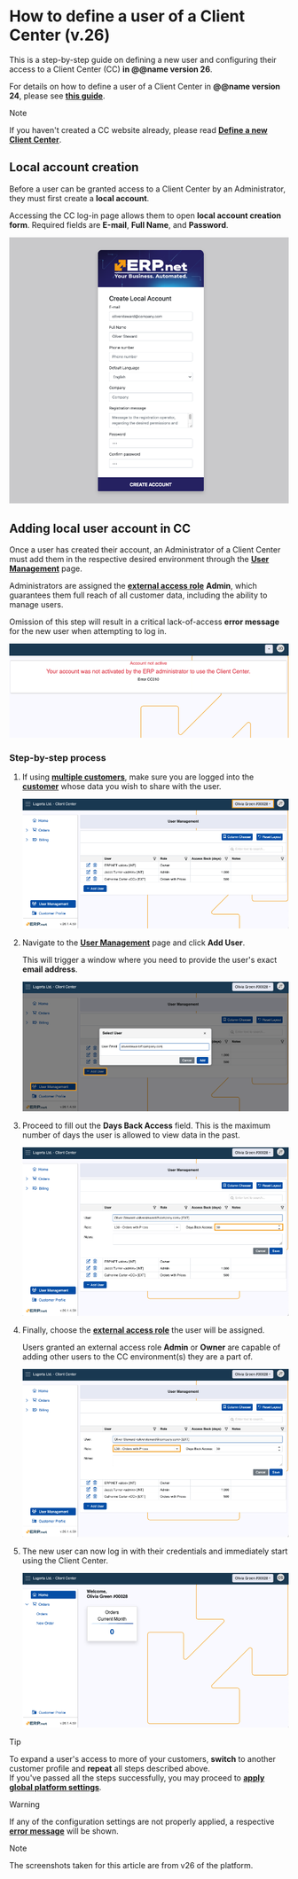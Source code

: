 # How to define a user of a Client Center (v.26)

This is a step-by-step guide on defining a new user and configuring their access to a Client Center (CC) **in @@name version 26**.

For details on how to define a user of a Client Center in **@@name version 24**, please see **[this guide](https://docs.erp.net/tech/modules/crm/clientcenter/how-to/setup-a-new-user-account-v24.html)**.

> [!NOTE]
> If you haven't created a CC website already, please read **[Define a new Client Center](define-a-new-cc.md)**.

## Local account creation

Before a user can be granted access to a Client Center by an Administrator, they must first create a **local account**. 

Accessing the CC log-in page allows them to open **local account creation form**. Required fields are **Е-mail**, **Full Name**, and **Password**.

![picture](pictures/local_user_account.png)

## Adding local user account in CC

Once a user has created their account, an Administrator of a Client Center must add them in the respective desired environment through the **[User Management](https://docs.erp.net/tech/modules/crm/clientcenter/user-management/index.html#add-user)** page.

Administrators are assigned the **[external access role](https://docs.erp.net/tech/modules/crm/clientcenter/index.html?q=client%20center#role-based-access)** **Admin**, which guarantees them full reach of all customer data, including the ability to manage users.

Omission of this step will result in a critical lack-of-access **error message** for the new user when attempting to log in.

![picture](pictures/no_access.png)

### Step-by-step process

1. If using **[multiple customers](https://docs.erp.net/tech/modules/crm/clientcenter/index.html?q=client%20center#multi-customer-login)**, make sure you are logged into the **[customer](https://docs.erp.net/tech/modules/crm/sales/customers/index.html)** whose data you wish to share with the user.

   ![picture](pictures/customer_choose.png)
   
2. Navigate to the **[User Management](https://docs.erp.net/tech/modules/crm/clientcenter/user-management/index.html)** page and click **Add User**.

   This will trigger a window where you need to provide the user's exact **email address**.

   ![picture](pictures/add_user.png)
   
3. Proceed to fill out the **Days Back Access** field. This is the maximum number of days the user is allowed to view data in the past.

   ![picture](pictures/days_back_access.png)
   
4. Finally, choose the **[external access role](https://docs.erp.net/tech/modules/crm/clientcenter/index.html?q=client%20center#role-based-access)** the user will be assigned.

   Users granted an external access role **Admin** or **Owner** are capable of adding other users to the CC environment(s) they are a part of.

   ![picture](pictures/access_role_new_user.png)
  
5. The new user can now log in with their credentials and immediately start using the Client Center.

   ![picture](pictures/new_user_new_center.png)


> [!TIP]
>
> To expand a user's access to more of your customers, **switch** to another customer profile and **repeat** all steps described above. <br>
> If you've passed all the steps successfully, you may proceed to **[apply global platform settings](apply-platform-settings.md)**.

> [!Warning]
> If any of the configuration settings are not properly applied, a respective **[error message](https://docs.erp.net/tech/modules/crm/clientcenter/reference.html#error-exception-codes)** will be shown. 

> [!NOTE]
> 
> The screenshots taken for this article are from v26 of the platform.
